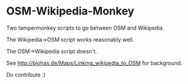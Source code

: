 # OSM-Wikipedia-Monkey

Two tampermonkey scripts to go between OSM and Wikipedia.

The Wikipedia->OSM script works reasonably well.

The OSM->Wikipedia script doesn't.

See http://bjohas.de/Maps/Linking_wikipedia_to_OSM for background.

Do contribute :)
